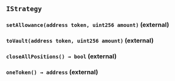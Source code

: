 ## `IStrategy`






### `setAllowance(address token, uint256 amount)` (external)





### `toVault(address token, uint256 amount)` (external)





### `closeAllPositions() → bool` (external)





### `oneToken() → address` (external)






